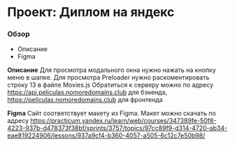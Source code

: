 # Проект: Диплом на яндекс

### Обзор
* Описание
* Figma

**Описание**
Для просмотра модального окна нужно нажать на кнопку меню в шапке.
Для просмотра Preloader нужно раскоментировать строку 13 в файле Movies.js
Обратиться к серверу можно по адресу https://api.peliculas.nomoredomains.club для бэкенда, 
https://peliculas.nomoredomains.club для фронтенда

**Figma**
Сайт соответствует макету из Figma. Макет можно скачать по адресу https://practicum.yandex.ru/learn/web/courses/347389fe-50f8-4223-937b-d478373f38bf/sprints/3757/topics/97cc89f9-d314-4720-ab34-eae819224906/lessons/937a9cf4-b360-4057-a505-6c12c7e50b98/
